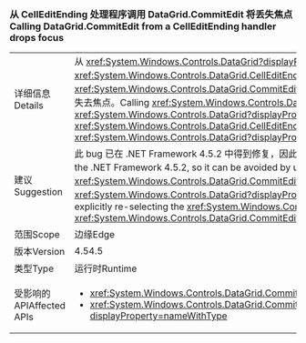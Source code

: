 ### <a name="calling-datagridcommitedit-from-a-celleditending-handler-drops-focus"></a><span data-ttu-id="38ca7-101">从 CellEditEnding 处理程序调用 DataGrid.CommitEdit 将丢失焦点</span><span class="sxs-lookup"><span data-stu-id="38ca7-101">Calling DataGrid.CommitEdit from a CellEditEnding handler drops focus</span></span>

|   |   |
|---|---|
|<span data-ttu-id="38ca7-102">详细信息</span><span class="sxs-lookup"><span data-stu-id="38ca7-102">Details</span></span>|<span data-ttu-id="38ca7-103">从 <xref:System.Windows.Controls.DataGrid?displayProperty=name> 的一个 <xref:System.Windows.Controls.DataGrid.CellEditEnding?displayProperty=name> 事件处理程序中调用 <xref:System.Windows.Controls.DataGrid.CommitEdit> 导致 <xref:System.Windows.Controls.DataGrid?displayProperty=name> 失去焦点。</span><span class="sxs-lookup"><span data-stu-id="38ca7-103">Calling <xref:System.Windows.Controls.DataGrid.CommitEdit> from one of the <xref:System.Windows.Controls.DataGrid?displayProperty=name>'s <xref:System.Windows.Controls.DataGrid.CellEditEnding?displayProperty=name> event handlers causes the <xref:System.Windows.Controls.DataGrid?displayProperty=name> to lose focus.</span></span>|
|<span data-ttu-id="38ca7-104">建议</span><span class="sxs-lookup"><span data-stu-id="38ca7-104">Suggestion</span></span>|<span data-ttu-id="38ca7-105">此 bug 已在 .NET Framework 4.5.2 中得到修复，因此升级 .NET Framework 可避免出现此问题。</span><span class="sxs-lookup"><span data-stu-id="38ca7-105">This bug has been fixed in the .NET Framework 4.5.2, so it can be avoided by upgrading the .NET Framework.</span></span> <span data-ttu-id="38ca7-106">或者，可通过在调用 <xref:System.Windows.Controls.DataGrid.CommitEdit?displayProperty=name> 后显式重新选择 <xref:System.Windows.Controls.DataGrid?displayProperty=name> 避免出现此问题。</span><span class="sxs-lookup"><span data-stu-id="38ca7-106">Alternatively, it can be avoided by explicitly re-selecting the <xref:System.Windows.Controls.DataGrid?displayProperty=name> after calling <xref:System.Windows.Controls.DataGrid.CommitEdit?displayProperty=name>.</span></span>|
|<span data-ttu-id="38ca7-107">范围</span><span class="sxs-lookup"><span data-stu-id="38ca7-107">Scope</span></span>|<span data-ttu-id="38ca7-108">边缘</span><span class="sxs-lookup"><span data-stu-id="38ca7-108">Edge</span></span>|
|<span data-ttu-id="38ca7-109">版本</span><span class="sxs-lookup"><span data-stu-id="38ca7-109">Version</span></span>|<span data-ttu-id="38ca7-110">4.5</span><span class="sxs-lookup"><span data-stu-id="38ca7-110">4.5</span></span>|
|<span data-ttu-id="38ca7-111">类型</span><span class="sxs-lookup"><span data-stu-id="38ca7-111">Type</span></span>|<span data-ttu-id="38ca7-112">运行时</span><span class="sxs-lookup"><span data-stu-id="38ca7-112">Runtime</span></span>|
|<span data-ttu-id="38ca7-113">受影响的 API</span><span class="sxs-lookup"><span data-stu-id="38ca7-113">Affected APIs</span></span>|<ul><li><xref:System.Windows.Controls.DataGrid.CommitEdit?displayProperty=nameWithType></li><li><xref:System.Windows.Controls.DataGrid.CommitEdit(System.Windows.Controls.DataGridEditingUnit,System.Boolean)?displayProperty=nameWithType></li></ul>|

